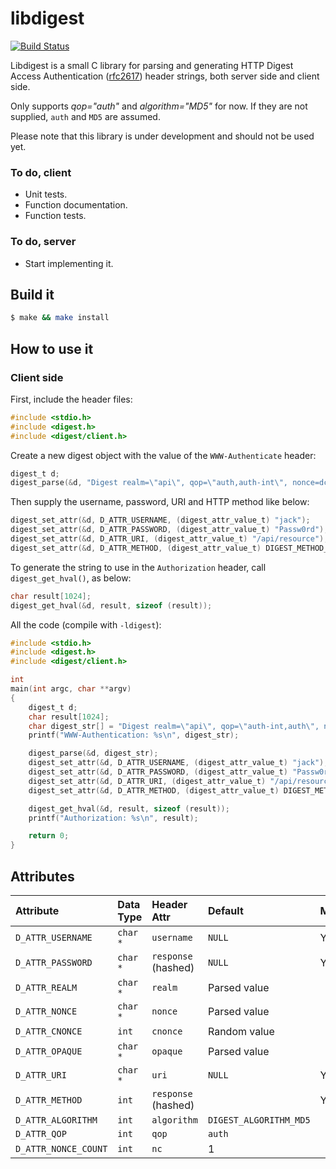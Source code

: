 libdigest
=========

[![Build Status](https://travis-ci.org/jacketizer/libdigest.svg?branch=master)](https://travis-ci.org/jacketizer/libdigest)

Libdigest is a small C library for parsing and generating HTTP Digest Access
Authentication ([rfc2617](https://www.ietf.org/rfc/rfc2617.txt)) header
strings, both server side and client side.

Only supports *qop="auth"* and *algorithm="MD5"* for now. If they are not supplied,
`auth` and `MD5` are assumed.

Please note that this library is under development and should not be used yet.

### To do, client

  * Unit tests.
  * Function documentation.
  * Function tests.

### To do, server

  * Start implementing it.

Build it
--------

```sh
$ make && make install
```

How to use it
-------------

### Client side

First, include the header files:

```C
#include <stdio.h>
#include <digest.h>
#include <digest/client.h>
```

Create a new digest object with the value of the `WWW-Authenticate` header:

```C
digest_t d;
digest_parse(&d, "Digest realm=\"api\", qop=\"auth,auth-int\", nonce=dcd98b7102dd2f0e8b11d0f600bfb0c093");
```

Then supply the username, password, URI and HTTP method like below:

```C
digest_set_attr(&d, D_ATTR_USERNAME, (digest_attr_value_t) "jack");
digest_set_attr(&d, D_ATTR_PASSWORD, (digest_attr_value_t) "Passw0rd");
digest_set_attr(&d, D_ATTR_URI, (digest_attr_value_t) "/api/resource");
digest_set_attr(&d, D_ATTR_METHOD, (digest_attr_value_t) DIGEST_METHOD_POST);
```

To generate the string to use in the `Authorization` header, call `digest_get_hval()`, as below:

```C
char result[1024];
digest_get_hval(&d, result, sizeof (result));
```

All the code (compile with `-ldigest`):

```C
#include <stdio.h>
#include <digest.h>
#include <digest/client.h>

int
main(int argc, char **argv)
{
	digest_t d;
	char result[1024];
	char digest_str[] = "Digest realm=\"api\", qop=\"auth-int,auth\", nonce=\"dcd98b7102dd2f0e8b11d0f600bfb0c093\"";
	printf("WWW-Authentication: %s\n", digest_str);

	digest_parse(&d, digest_str);
	digest_set_attr(&d, D_ATTR_USERNAME, (digest_attr_value_t) "jack");
	digest_set_attr(&d, D_ATTR_PASSWORD, (digest_attr_value_t) "Passw0rd");
	digest_set_attr(&d, D_ATTR_URI, (digest_attr_value_t) "/api/resource");
	digest_set_attr(&d, D_ATTR_METHOD, (digest_attr_value_t) DIGEST_METHOD_POST);

	digest_get_hval(&d, result, sizeof (result));
	printf("Authorization: %s\n", result);

	return 0;
}
```

Attributes
----------

| Attribute            | Data Type | Header Attr         | Default                | Mandatory |
|:---------------------|:----------|:--------------------|:-----------------------|:----------|
| `D_ATTR_USERNAME`    | `char *`  | `username`          | `NULL`                 | Yes       |
| `D_ATTR_PASSWORD`    | `char *`  | `response` (hashed) | `NULL`                 | Yes       |
| `D_ATTR_REALM`       | `char *`  | `realm`             | Parsed value           |           |
| `D_ATTR_NONCE`       | `char *`  | `nonce`             | Parsed value           |           |
| `D_ATTR_CNONCE`      | `int`     | `cnonce`            | Random value           |           |
| `D_ATTR_OPAQUE`      | `char *`  | `opaque`            | Parsed value           |           |
| `D_ATTR_URI`         | `char *`  | `uri`               | `NULL`                 | Yes       |
| `D_ATTR_METHOD`      | `int`     | `response` (hashed) |                        | Yes       |
| `D_ATTR_ALGORITHM`   | `int`     | `algorithm`         | `DIGEST_ALGORITHM_MD5` |           |
| `D_ATTR_QOP`         | `int`     | `qop`               | `auth`                 |           |
| `D_ATTR_NONCE_COUNT` | `int`     | `nc`                | 1                      |           |
